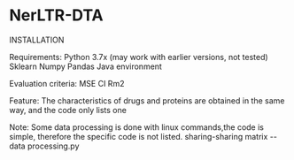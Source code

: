 # NerLTR-DTA
INSTALLATION

Requirements:
Python 3.7x (may work with earlier versions, not tested)
Sklearn
Numpy
Pandas
Java environment


Evaluation criteria:
MSE
CI
Rm2


Feature:
The characteristics of drugs and proteins are obtained in the same way, and the code only lists one

Note:
Some data processing is done with linux commands,the code is simple, therefore the specific code is not listed.
sharing-sharing matrix --data processing.py

